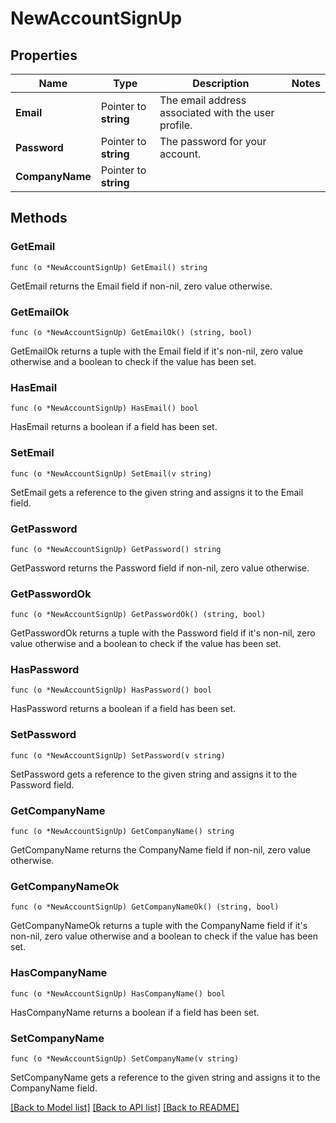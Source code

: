 # NewAccountSignUp

## Properties

Name | Type | Description | Notes
------------ | ------------- | ------------- | -------------
**Email** | Pointer to **string** | The email address associated with the user profile. | 
**Password** | Pointer to **string** | The password for your account. | 
**CompanyName** | Pointer to **string** |  | 

## Methods

### GetEmail

`func (o *NewAccountSignUp) GetEmail() string`

GetEmail returns the Email field if non-nil, zero value otherwise.

### GetEmailOk

`func (o *NewAccountSignUp) GetEmailOk() (string, bool)`

GetEmailOk returns a tuple with the Email field if it's non-nil, zero value otherwise
and a boolean to check if the value has been set.

### HasEmail

`func (o *NewAccountSignUp) HasEmail() bool`

HasEmail returns a boolean if a field has been set.

### SetEmail

`func (o *NewAccountSignUp) SetEmail(v string)`

SetEmail gets a reference to the given string and assigns it to the Email field.

### GetPassword

`func (o *NewAccountSignUp) GetPassword() string`

GetPassword returns the Password field if non-nil, zero value otherwise.

### GetPasswordOk

`func (o *NewAccountSignUp) GetPasswordOk() (string, bool)`

GetPasswordOk returns a tuple with the Password field if it's non-nil, zero value otherwise
and a boolean to check if the value has been set.

### HasPassword

`func (o *NewAccountSignUp) HasPassword() bool`

HasPassword returns a boolean if a field has been set.

### SetPassword

`func (o *NewAccountSignUp) SetPassword(v string)`

SetPassword gets a reference to the given string and assigns it to the Password field.

### GetCompanyName

`func (o *NewAccountSignUp) GetCompanyName() string`

GetCompanyName returns the CompanyName field if non-nil, zero value otherwise.

### GetCompanyNameOk

`func (o *NewAccountSignUp) GetCompanyNameOk() (string, bool)`

GetCompanyNameOk returns a tuple with the CompanyName field if it's non-nil, zero value otherwise
and a boolean to check if the value has been set.

### HasCompanyName

`func (o *NewAccountSignUp) HasCompanyName() bool`

HasCompanyName returns a boolean if a field has been set.

### SetCompanyName

`func (o *NewAccountSignUp) SetCompanyName(v string)`

SetCompanyName gets a reference to the given string and assigns it to the CompanyName field.


[[Back to Model list]](../README.md#documentation-for-models) [[Back to API list]](../README.md#documentation-for-api-endpoints) [[Back to README]](../README.md)


